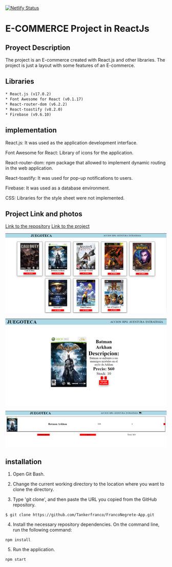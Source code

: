 [![Netlify Status](https://api.netlify.com/api/v1/badges/2de0f80c-78cd-43fd-9d40-621bcac1210f/deploy-status)](https://app.netlify.com/sites/courageous-creponne-a0de0c/deploys)

# E-COMMERCE Project in ReactJs

## Proyect Description

The project is an E-commerce created with React.js and other libraries. The project is just a layout with some features of an E-commerce.

## Libraries

    * React.js (v17.0.2)
    * Font Awesome for React (v0.1.17)
    * React-router-dom (v6.2.2)
    * React-toastify (v8.2.0)
    * Firebase (v9.6.10)

## implementation
React.js: It was used as the application development interface.

Font Awesome for React: Library of icons for the application.

React-router-dom: npm package that allowed to implement dynamic routing in the web application.

React-toastify: It was used for pop-up notifications to users.

Firebase: It was used as a database environment.

CSS: Libraries for the style sheet were not implemented.

## Project Link and photos

[Link to the repository](https://github.com/Tankerfranco/FrancoNegrete-App.git)
[Link to the project](https://courageous-creponne-a0de0c.netlify.app/)

![Imagen](./public/Catalogo.png)

![Imagen](./public/Descripcion.png)

![Imagen](./public/carrito.png)

## installation

1. Open Git Bash.

2. Change the current working directory to the location where you want to clone the directory.

3. Type 'git clone', and then paste the URL you copied from the GitHub repository.
~~~
$ git clone https://github.com/Tankerfranco/FrancoNegrete-App.git
~~~

4. Install the necessary repository dependencies. On the command line, run the following command:
~~~
npm install
~~~

5. Run the application.
~~~
npm start
~~~
  
